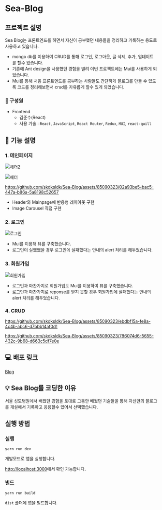 # Sea-Blog

## 프로젝트 설명
Sea Blog는 프론트엔드를 하면서 자신이 공부했던 내용들을 정리하고 기록하는 용도로 사용하고 있습니다.
- mongo db를 이용하여 CRUD를 통해 로그인, 로그아웃, 글 삭제, 추가, 업데이트를 할수 있습니다.
- 기존에 Ant design을 사용했던 경험을 빌려 이번 프로젝트에는 Mui를 사용하게 되었습니다.
- Mui를 통해 처음 프론트엔드를 공부하는 사람들도 간단하게 블로그를 만들 수 있도록 코드를 정리해보면서 crud를 자유롭게 할수 있게 되었습니다.

### 🏃 구성원
- Frontend<br/>
  - 김준수(React)
  - 사용 기술 : `React`, `JavaScript`, `React Router`, `Redux`, `MUI`, `react-quill`
 
## 🔎 기능 설명

### 1. 메인페이지

![헤더2](https://github.com/skdksldk/Sea-Blog/assets/85090323/dd34abcf-b616-4044-90f1-0730f493cb6a)

![헤더](https://github.com/skdksldk/Sea-Blog/assets/85090323/f2c85d13-00aa-48dc-9459-6b6857847f5f)

https://github.com/skdksldk/Sea-Blog/assets/85090323/02a93be5-bac5-447a-b86a-5a8198c52657

- Header와 Mainpage에 반응형 레이아웃 구현
- Image Carousel 직접 구현

### 2. 로그인

![로그인](https://github.com/skdksldk/Sea-Blog/assets/85090323/1e716764-9263-4a62-ab3f-4b2cd8ad7eec)

- Mui를 이용해 뷰를 구축했습니다.
- 로그인이 실했했을 경우 로그인에 실패했다는 안내의 alert 처리를 해두었습니다.

### 3. 회원가입

![회원가입](https://github.com/skdksldk/Sea-Blog/assets/85090323/535a4c4f-b4c8-4e5b-9eb1-8a065112fe81)


- 로그인과 마찬가지로 회원가입도 Mui를 이용하여 뷰를 구축했습니다.
- 로그인과 마찬가지로 reponse를 받지 못할 경우 회원가입에 실패했다는 안내의 alert 처리를 해두었습니다.

### 4. CRUD

https://github.com/skdksldk/Sea-Blog/assets/85090323/ebdbf15a-fe8a-4c4b-abc6-d7bbb14af0d1

https://github.com/skdksldk/Sea-Blog/assets/85090323/786074d6-5655-432c-9b68-d663c5df7e0e

## 💻 배포 링크

[Blog](https://blog-seas.onrender.com/)


## 💡 Sea Blog를 코딩한 이유

서울 성모병원에서 배웠던 경험을 토대로 그동안 배웠던 기술들을 통해 자신만의 블로그를 개설해서 기록하고 응용할수 있어서 선택했습니다.

## 실행 방법

### 실행
`yarn run dev`

개발모드로 앱을 실행합니다.

[http://localhost:3000](http://localhost:3000)에서 확인 가능합니다.

### 빌드
`yarn run build`

`dist` 폴더에 앱을 빌드합니다.
